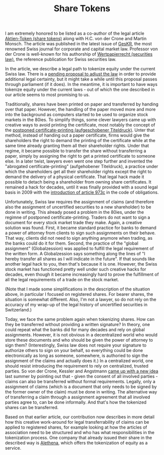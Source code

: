 ﻿---
layout: post
title: Share Tokens
description: How to legally structure share tokens under Swiss law.
---
I am extremely honored to be listed as a co-author of the legal article <a href="/2019-04-05-Aktientoken.pdf">Aktien-Token (share tokens)</a> along with H.C. von der Crone and Martin Monsch. The article was published in the latest issue of <a href="https://www.geskr.ch/zeitschrift/GesKR-Shop-Previous-Issues/geskr-01-2019-de.html">GesKR</a>, the most renowned Swiss journal for corporate and capital market law. Professor von der Crone is well-known for his authorship of <a href="https://www.staempfliverlag.com/detail/ISBN-9783727288920">Wertpapierrecht (securities law)</a>, the reference publication for Swiss securities law.

In the article, we describe a legal path to tokenize equity under the current Swiss law. There is a <a href="https://www.sif.admin.ch/sif/en/home/dokumentation/medienmitteilungen/medienmitteilungen.msg-id-74420.html">pending proposal to adjust the law</a> in order to provide additional legal certainty, but it might take a while until this proposal passes through parliament (if it does). In the meantime, it is important to have ways tokenize equity under the current laws - out of which the one described in our article seems to most promising to us.

Traditionally, shares have been printed on paper and transferred by handing over that paper. However, the handling of the paper moved more and more into the background as computers started to be used to organize stock markets in the 80ies. To simplify things, some clever lawyers came up with creative ways to avoid printing the certificate, most notably the concept of the <a href="https://www.forstmoser.ch/publications/articles/1987-namenaktien.pdf">postponed certificate-printing (aufgeschobener Titeldruck)</a>. Unter that method, instead of handing out a paper certificate, firms would give the shareholders the right to demand the printing of the certificate while at the same time already granting them all their shareholder rights. Under that regime, it became possible to transfer the share without transferring a paper, simply by assigning the right to get a printed certificate to someone else. In a later twist, lawyers even went one step further and invented the "abrogated certificate-printing" (aufgehobener Titeldruck), a practice under which the shareholders get all their shareholder rights except the right to demand the delivery of a physical certificate. That legal hack made it possible to detach being a shareholder from owning share certificates. It remained a hack for decades, until it was finally provided with a sound legal basis in 2009 with the <a href="https://www.admin.ch/opc/de/official-compilation/2009/3577.pdf">introduction of article 973c</a> in the code of obligations.

Unfortunately, Swiss law requires the assignment of claims (and therefore also the assignment of uncertified securities to a new shareholder) to be done in writing. This already posed a problem in the 80ies, under the regimne of postponed certificate-printing. Traders do not want to sign a document for every stock market trade they make. Again, a creative solution was found. First, it became standard practice for banks to demand a power of attorney from clients to sign such assignments on their behave. That way, clients did not need to sign anything anymore when trading, as the banks could do it for them. Second, the practice of the "global assignment" (Globalzession) was applied to fulfill the legal requirement of the written form. A Globalzession says something along the lines of "I hereby transfer all shares as I will indicate in the future". If that sounds like another legal hack to you, then that's because it is one. However, the Swiss stock market has functioned pretty well under such creative hacks for decades, even though it became increasingly hard to prove the fulfillment of all the legal requirements of a trade on the stock market.

(Note that I made some simplifications in the description of the situation above, in particular I focused on registered shares. For bearer shares, the situation is somewhat different. Also, I'm not a lawyer, so do not rely on the accuracy of my wrap-up of the legal history of uncertified securities in Switzerland.)

Today, we face the same problem again when tokenizing shares. How can they be transferred without providing a written signature? In theory, one could repeat what the banks did for many decades and rely on global assignments. However, it is not obvious in a decentralized world who would store these documents and who should be given the power of attorney to sign them? (Interestingly, Swiss law does not require your signature to authorize others to sign on your behalf, so everything could be done electronically as long as someone, somewhere, is authoried to sign the assignment of the claims and actually does it.) In a centralized world, one should resist introducing the requirement to rely on centralized, trusted parties. So von der Crone, Kessler and Angstmann <a href="https://www.ius.uzh.ch/dam/jcr:389cbd0f-b034-43dd-882c-e8447056ab52/von%20der%20Crone,%20Kessler,%20Angstmann,%20Token%20in%20der%20Blockchain,%20SJZ%20114%20(201....pdf">came up with a new idea</a> last summer by pointing out that - given the consent of all involved parties - claims can also be transferred without formal requirements. Legally, only a assignment of claims (which is a document that only needs to be signed by the former owner of the claim) must be done in writing. The alternative way of transferring a claim through a assignment agreement that all involved parties agree to, can be done informally. And that's how the tokenized shares can be transferred.

Based on that earlier article, our contribution now describes in more detail how this creative work-around for legal transferrability of claims can be applied to registered shares, for example looking at how the articles of association need to be structured and who has what responsibilities in the tokenization process. One company that already issued their share in the described way is <a href="https://alethena.com">Alethena</a>, which offers the tokenization of equity as a service.
